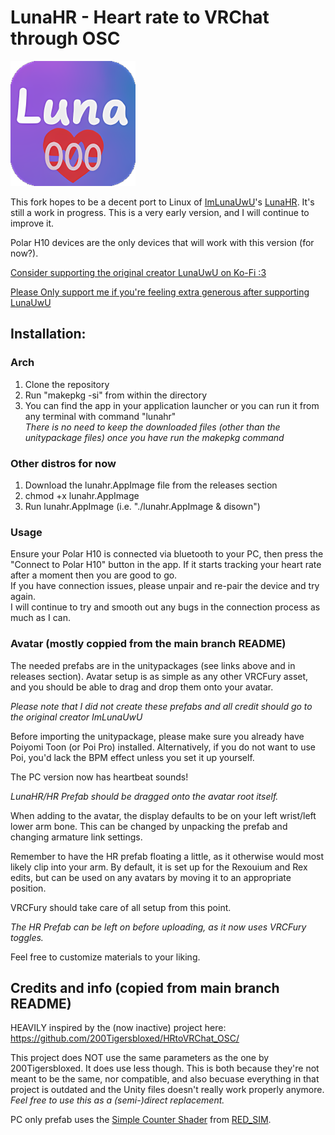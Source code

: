 # LunaHR - Heart rate to VRChat through OSC 

<img src="lunahr.png" width="200" height="200" />

This fork hopes to be a decent port to Linux of [ImLunaUwU](https://github.com/ImLunaUwU)'s [LunaHR](https://github.com/ImLunaUwU/LunaHR). It's still a work in progress. This is a very early version, and I will continue to improve it.

Polar H10 devices are the only devices that will work with this version (for now?).

[Consider supporting the original creator LunaUwU on Ko-Fi :3](https://ko-fi.com/imlunauwu)

[Please Only support me if you're feeling extra generous after supporting LunaUwU](https://ko-fi.com/pet_lucy)


## Installation:

### Arch
1) Clone the repository
2) Run "makepkg -si" from within the directory
3) You can find the app in your application launcher or you can run it from any terminal with command "lunahr"<br/>
*There is no need to keep the downloaded files (other than the unitypackage files) once you have run the makepkg command*

### Other distros for now
1) Download the lunahr.AppImage file from the releases section
2) chmod +x lunahr.AppImage
3) Run lunahr.AppImage (i.e. "./lunahr.AppImage & disown")

### Usage
Ensure your Polar H10 is connected via bluetooth to your PC, then press the "Connect to Polar H10" button in the app. If it starts tracking your heart rate after a moment then you are good to go.<br/>
If you have connection issues, please unpair and re-pair the device and try again.<br/>
I will continue to try and smooth out any bugs in the connection process as much as I can.

### Avatar (mostly coppied from the main branch README)
The needed prefabs are in the unitypackages (see links above and in releases section). Avatar setup is as simple as any other VRCFury asset, and you should be able to drag and drop them onto your avatar.

*Please note that I did not create these prefabs and all credit should go to the original creator ImLunaUwU*

Before importing the unitypackage, please make sure you already have Poiyomi Toon (or Poi Pro) installed.
Alternatively, if you do not want to use Poi, you'd lack the BPM effect unless you set it up yourself.

The PC version now has heartbeat sounds!

*LunaHR/HR Prefab should be dragged onto the avatar root itself.*

When adding to the avatar, the display defaults to be on your left wrist/left lower arm bone. This can be changed by unpacking the prefab and changing armature link settings.

Remember to have the HR prefab floating a little, as it otherwise would most likely clip into your arm. By default, it is set up for the Rexouium and Rex edits, but can be used on any avatars by moving it to an appropriate position.

VRCFury should take care of all setup from this point.

*The HR Prefab can be left on before uploading, as it now uses VRCFury toggles.*

Feel free to customize materials to your liking.

## Credits and info (copied from main branch README)
HEAVILY inspired by the (now inactive) project here: https://github.com/200Tigersbloxed/HRtoVRChat_OSC/

This project does NOT use the same parameters as the one by 200Tigersbloxed. It does use less though.
This is both because they're not meant to be the same, nor compatible, and also becuase everything in that project is outdated and the Unity files doesn't really work properly anymore.
*Feel free to use this as a (semi-)direct replacement.*

PC only prefab uses the [Simple Counter Shader](https://www.patreon.com/posts/simple-counter-62864361) from [RED_SIM](https://www.patreon.com/red_sim).
